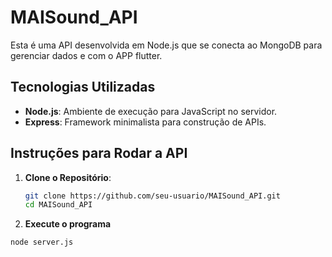 # MAISound_API

Esta é uma API desenvolvida em Node.js que se conecta ao MongoDB para gerenciar dados e com o APP flutter.

## Tecnologias Utilizadas

- **Node.js**: Ambiente de execução para JavaScript no servidor.
- **Express**: Framework minimalista para construção de APIs.

## Instruções para Rodar a API

1. **Clone o Repositório**:
   ```bash
   git clone https://github.com/seu-usuario/MAISound_API.git
   cd MAISound_API

2. **Execute o programa**
  ```bash
  node server.js

